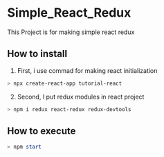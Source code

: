 # Simple_React_Redux
This Project is for making simple react redux



## How to install

1. First, i use commad for making react initialization

```powershell
> npx create-react-app tutorial-react
```

2. Second, I put redux modules in react project

```powershell
> npm i redux react-redux redux-devtools
```



## How to execute

```powershell
> npm start
```

